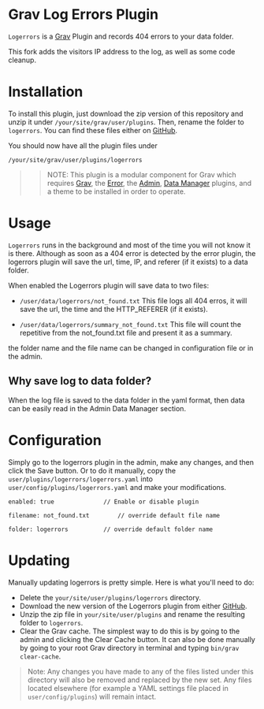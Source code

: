 # Grav Log Errors Plugin

`Logerrors` is a [Grav](http://github.com/getgrav/grav) Plugin and records 404 errors to your data folder.

This fork adds the visitors IP address to the log, as well as some code cleanup.


# Installation

To install this plugin, just download the zip version of this repository and unzip it under `/your/site/grav/user/plugins`. Then, rename the folder to `logerrors`. You can find these files either on [GitHub](https://github.com/s22-tech/grav-plugin-logerrors).

You should now have all the plugin files under

    /your/site/grav/user/plugins/logerrors

>> NOTE: This plugin is a modular component for Grav which requires [Grav](http://github.com/getgrav/grav), the [Error](https://github.com/getgrav/grav-plugin-error), the [Admin](https://github.com/getgrav/grav-plugin-admin), [Data Manager](https://github.com/getgrav/grav-plugin-data-manager) plugins, and a theme to be installed in order to operate.

# Usage

`Logerrors` runs in the background and most of the time you will not know it is there. Although as soon as a 404 error is detected by the error plugin, the logerrors plugin will save the url, time, IP, and referer (if it exists) to a data folder.

When enabled the Logerrors plugin will save data to two files:

- `/user/data/logerrors/not_found.txt`
  This file logs all 404 erros, it will save the url, the time and the HTTP_REFERER (if it exists).

- `/user/data/logerrors/summary_not_found.txt`
  This file will count the repetitive from the not_found.txt file and present it as a summary.

the folder name and the file name can be changed in configuration file or in the admin.

## Why save log to data folder?

When the log file is saved to the data folder in the yaml format, then data can be easily read in the Admin Data Manager section.


# Configuration

Simply go to the logerrors plugin in the admin, make any changes, and then click the Save button.  Or to do it manually, copy the `user/plugins/logerrors/logerrors.yaml` into `user/config/plugins/logerrors.yaml` and make your modifications.

`enabled: true				// Enable or disable plugin`

`filename: not_found.txt		// override default file name`

`folder: logerrors			// override default folder name`


# Updating

Manually updating logerrors is pretty simple. Here is what you'll need to do:

* Delete the `your/site/user/plugins/logerrors` directory.
* Download the new version of the Logerrors plugin from either [GitHub](https://github.com/s22-tech/grav-plugin-logerrors).
* Unzip the zip file in `your/site/user/plugins` and rename the resulting folder to `logerrors`.
* Clear the Grav cache. The simplest way to do this is by going to the admin and clicking the Clear Cache button.  It can also be done manually by going to your root Grav directory in terminal and typing `bin/grav clear-cache`.

> Note: Any changes you have made to any of the files listed under this directory will also be removed and replaced by the new set. Any files located elsewhere (for example a YAML settings file placed in `user/config/plugins`) will remain intact.
